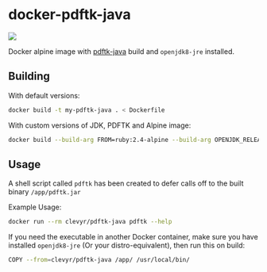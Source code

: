 # docker-pdftk-java

[![](https://images.microbadger.com/badges/image/clevyr/pdftk-java.svg)](https://microbadger.com/images/clevyr/pdftk-java "Get your own image badge on microbadger.com")

Docker alpine image with [pdftk-java](https://gitlab.com/pdftk-java/pdftk) build and `openjdk8-jre` installed.

## Building

With default versions:

```sh
docker build -t my-pdftk-java . < Dockerfile
```

With custom versions of JDK, PDFTK and Alpine image:

```sh
docker build --build-arg FROM=ruby:2.4-alpine --build-arg OPENJDK_RELEASE=8 --build-arg PDFTK_RELEASE=v3.0.6 -t my-pdftk-java . < Dockerfile
```

## Usage

A shell script called `pdftk` has been created to defer calls off to the built binary `/app/pdftk.jar`

Example Usage:

```sh
docker run --rm clevyr/pdftk-java pdftk --help
```

If you need the executable in another Docker container, make sure you have installed `openjdk8-jre` (Or your distro-equivalent), then run this on build:

```sh
COPY --from=clevyr/pdftk-java /app/ /usr/local/bin/
```

